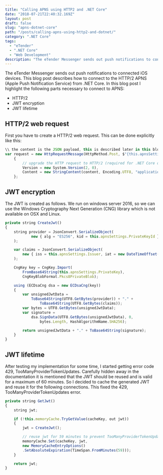```yaml
---
title: "Calling APNS using HTTP2 and .NET Core"
date: "2018-07-21T22:40:32.169Z"
layout: post
draft: false
slug: "apns-dotnet-core"
path: "/posts/calling-apns-using-http2-and-dotnet/"
category: ".NET Core"
tags:
  - "eTender"
  - ".NET Core"
  - "Web Development"
description: "The eTender Messenger sends out push notifications to connected iOS devices. This blog post describes how to connect to the HTTP/2 APNS (Apple Push Notification Service) from .NET Core."
---
```


The eTender Messenger sends out push notifications to connected iOS devices. This blog post describes how to connect to the HTTP/2 APNS (Apple Push Notification Service) from .NET Core. In this blog post I highlight the following parts necessary to connect to APNS:

* HTTP/2
* JWT encryption
* JWT lifetime

## HTTP/2 web request

First you have to create a HTTP/2 web request. This can be done explicitly like this:

```js
\\ the content is the JSON payload, this is described later in this blog post
var request = new HttpRequestMessage(HttpMethod.Post, $"{this.apnsSettings.BaseUrl}{deviceToken}")
    {
        // upgrade the HTTP request to HTTP/2 (required for .NET Core on Linux)
        Version = new System.Version(2, 0),
        Content = new StringContent(content, Encoding.UTF8, "application/json")
    };
```

## JWT encryption

The JWT is created as follows. We run on windows server 2016, so we can use the Windows Cryptography Next Generation (CNG) library which is not available on OSX and Linux.

```js
private string CreateJwt()
{
    string provider = JsonConvert.SerializeObject(
            new { alg = "ES256", kid = this.apnsSettings.PrivateKeyId }
    );

    var claims = JsonConvert.SerializeObject(
        new { iss = this.apnsSettings.Issuer, iat = new DateTimeOffset(DateTime.UtcNow, TimeSpan.Zero).ToUnixTimeSeconds() }
    );

    CngKey key = CngKey.Import(
        FromBase64String(this.apnsSettings.PrivateKey),
        CngKeyBlobFormat.Pkcs8PrivateBlob);

    using (ECDsaCng dsa = new ECDsaCng(key))
    {
        var unsignedJwtData =
            ToBase64String(UTF8.GetBytes(provider)) + "." +
                ToBase64String(UTF8.GetBytes(claims));
        var bytes = UTF8.GetBytes(unsignedJwtData);
        var signature =
            dsa.SignData(UTF8.GetBytes(unsignedJwtData), 0,
                bytes.Length, HashAlgorithmName.SHA256);

        return unsignedJwtData + "." + ToBase64String(signature);
    }
}
```

## JWT lifetime

After testing my implementation for some time, I started getting error code 429, TooManyProviderTokenUpdates. Carefully hidden away in the documentation it is mentioned that the JWT should be reused and is valid for a maximum of 60 minutes. So I decided to cache the generated JWT and reuse it for the following connections. This fixed the 429, TooManyProviderTokenUpdates error.

```js
private string GetJwt()
{
    string jwt;

    if (!this.memoryCache.TryGetValue(cacheKey, out jwt))
    {
        jwt = CreateJwt();

        // reuse jwt for 59 minutes to prevent TooManyProviderTokenUpdates error
        memoryCache.Set(cacheKey, jwt,
        new MemoryCacheEntryOptions()
        .SetAbsoluteExpiration(TimeSpan.FromMinutes(59)));
    }

    return jwt;
}
```
